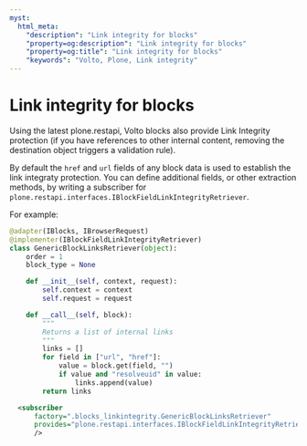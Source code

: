```yaml
---
myst:
  html_meta:
    "description": "Link integrity for blocks"
    "property=og:description": "Link integrity for blocks"
    "property=og:title": "Link integrity for blocks"
    "keywords": "Volto, Plone, Link integrity"
---
```


# Link integrity for blocks

Using the latest plone.restapi, Volto blocks also provide Link Integrity
protection (if you have references to other internal content, removing the
destination object triggers a validation rule).

By default the `href` and `url` fields of any block data is used to establish
the link integraty protection. You can define additional fields, or other
extraction methods, by writing a subscriber for `plone.restapi.interfaces.IBlockFieldLinkIntegrityRetriever`.

For example:

```python
@adapter(IBlocks, IBrowserRequest)
@implementer(IBlockFieldLinkIntegrityRetriever)
class GenericBlockLinksRetriever(object):
    order = 1
    block_type = None

    def __init__(self, context, request):
        self.context = context
        self.request = request

    def __call__(self, block):
        """
        Returns a list of internal links
        """
        links = []
        for field in ["url", "href"]:
            value = block.get(field, "")
            if value and "resolveuid" in value:
                links.append(value)
        return links
```

```xml
  <subscriber
      factory=".blocks_linkintegrity.GenericBlockLinksRetriever"
      provides="plone.restapi.interfaces.IBlockFieldLinkIntegrityRetriever"
      />
```
